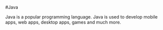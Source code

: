 #Java
Java is a popular programming language. Java is used to develop mobile apps, web apps, desktop apps, games and much more.